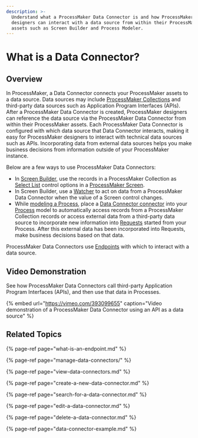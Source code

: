 ```yaml
---
description: >-
  Understand what a ProcessMaker Data Connector is and how ProcessMaker
  designers can interact with a data source from within their ProcessMaker
  assets such as Screen Builder and Process Modeler.
---
```


# What is a Data Connector?

## Overview

In ProcessMaker, a Data Connector connects your ProcessMaker assets to a data source. Data sources may include [ProcessMaker Collections](../../processmaker-administration/processmaker-collections/what-is-a-collection.md) and third-party data sources such as Application Program Interfaces \(APIs\). After a ProcessMaker Data Connector is created, ProcessMaker designers can reference the data source via the ProcessMaker Data Connector from within their ProcessMaker assets. Each ProcessMaker Data Connector is configured with which data source that Data Connector interacts, making it easy for ProcessMaker designers to interact with technical data sources such as APIs. Incorporating data from external data sources helps you make business decisions from information outside of your ProcessMaker instance.

 Below are a few ways to use ProcessMaker Data Connectors:

* In [Screen Builder](../design-forms/screens-builder/what-is-screens-builder.md), use the records in a ProcessMaker Collection as [Select List](../design-forms/screens-builder/control-descriptions/select-list-control-settings.md) control options in a [ProcessMaker Screen](../design-forms/what-is-a-form.md).
* In Screen Builder, use a [Watcher](../design-forms/screens-builder/manage-watchers/what-is-a-watcher.md) to act on data from a ProcessMaker Data Connector when the value of a Screen control changes.
* While [modeling a Process](../process-design/what-is-process-modeling.md), place a [Data Connector connector](../process-design/model-processes-using-connectors/available-connectors-from-processmaker/data-connector-connector.md) into your [Process](../viewing-processes/what-is-a-process.md) model to automatically access records from a ProcessMaker Collection records or access external data from a third-party data source to incorporate new information into [Requests](../../using-processmaker/requests/what-is-a-request.md) started from your Process. After this external data has been incorporated into Requests, make business decisions based on that data.

ProcessMaker Data Connectors use [Endpoints](what-is-an-endpoint.md) with which to interact with a data source.

## Video Demonstration

See how ProcessMaker Data Connectors call third-party Application Program Interfaces \(APIs\), and then use that data in Processes.

{% embed url="https://vimeo.com/393099655" caption="Video demonstration of a ProcessMaker Data Connector using an API as a data source" %}

## Related Topics

{% page-ref page="what-is-an-endpoint.md" %}

{% page-ref page="manage-data-connectors/" %}

{% page-ref page="view-data-connectors.md" %}

{% page-ref page="create-a-new-data-connector.md" %}

{% page-ref page="search-for-a-data-connector.md" %}

{% page-ref page="edit-a-data-connector.md" %}

{% page-ref page="delete-a-data-connector.md" %}

{% page-ref page="data-connector-example.md" %}

